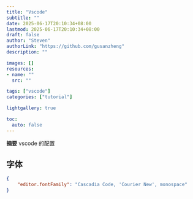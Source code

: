 ```yaml
---
title: "Vscode"
subtitle: ""
date: 2025-06-17T20:10:34+08:00
lastmod: 2025-06-17T20:10:34+08:00
draft: false
author: "Steven"
authorLink: "https://github.com/gusanzheng"
description: ""

images: []
resources:
- name: ""
  src: ""

tags: ["vscode"]
categories: ["tutorial"]

lightgallery: true

toc:
  auto: false
---
```

**摘要**
vscode 的配置

<!--more-->

## 字体
```json
{
	"editor.fontFamily": "Cascadia Code, 'Courier New', monospace"
}
```
